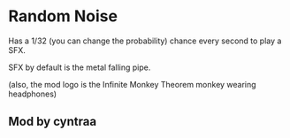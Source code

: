 # Random Noise

Has a 1/32 (you can change the probability) chance every second to play a SFX.

SFX by default is the metal falling pipe.

(also, the mod logo is the Infinite Monkey Theorem monkey wearing headphones)

## Mod by cyntraa
